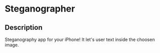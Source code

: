 # Steganographer

## Description 

Steganography app for your iPhone! It let's user text inside the choosen image. 
